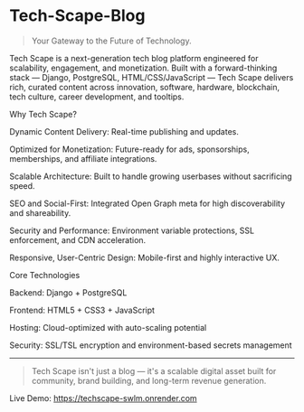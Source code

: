 # Tech-Scape-Blog

> Your Gateway to the Future of Technology.

Tech Scape is a next-generation tech blog platform engineered for scalability, engagement, and monetization.
Built with a forward-thinking stack — Django, PostgreSQL, HTML/CSS/JavaScript — Tech Scape delivers rich, curated content across innovation, software, hardware, blockchain, tech culture, career development, and tooltips.

Why Tech Scape?

Dynamic Content Delivery: Real-time publishing and updates.

Optimized for Monetization: Future-ready for ads, sponsorships, memberships, and affiliate integrations.

Scalable Architecture: Built to handle growing userbases without sacrificing speed.

SEO and Social-First: Integrated Open Graph meta for high discoverability and shareability.

Security and Performance: Environment variable protections, SSL enforcement, and CDN acceleration.

Responsive, User-Centric Design: Mobile-first and highly interactive UX.


Core Technologies

Backend: Django + PostgreSQL

Frontend: HTML5 + CSS3 + JavaScript

Hosting: Cloud-optimized with auto-scaling potential

Security: SSL/TSL encryption and environment-based secrets management



---

> Tech Scape isn't just a blog — it's a scalable digital asset built for community, brand building, and long-term revenue generation.



Live Demo: https://techscape-swlm.onrender.com
